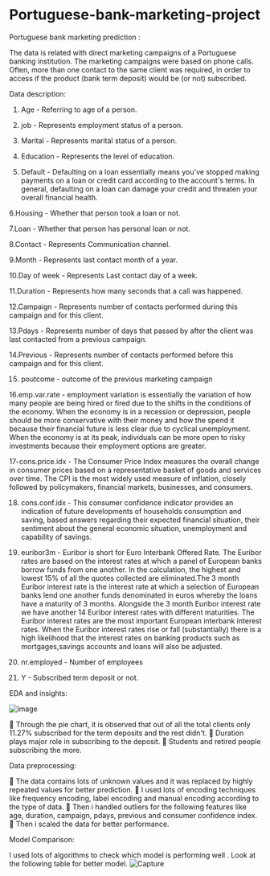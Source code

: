 # Portuguese-bank-marketing-project
Portuguese bank marketing prediction :

The data is related with direct marketing campaigns of a Portuguese banking  institution.  The marketing campaigns were based on phone calls. Often, more than one contact to the same client was required, in order to access if the product (bank term deposit) would be (or not) subscribed.


Data description:

1. Age            - Referring to age of a person.

2. job            - Represents employment status of a person.

3. Marital        - Represents marital status of a person.

4. Education      - Represents the level of education.

5. Default        - Defaulting on a loan essentially means you've stopped making payments on a loan or credit card according to the account's terms. In general, defaulting on a loan can damage your credit and threaten your overall financial health.

6.Housing         - Whether that person took a loan or not.

7.Loan            - Whether that person has personal loan or not.

8.Contact         - Represents Communication channel.

9.Month           - Represents last contact month of a year.

10.Day of week    - Represents Last contact day of a week.

11.Duration       - Represents how many seconds that a call was happened.

12.Campaign       - Represents number of contacts performed during this campaign and for this client.

13.Pdays          - Represents number of days that passed by after the client was last contacted from a previous campaign.

14.Previous       - Represents  number of contacts performed before this campaign and for this client.

15. poutcome      - outcome of the previous marketing campaign

16.emp.var.rate  - employment variation is essentially the variation of how many people are being hired or fired due to the shifts in the conditions of the economy. When the economy is in a recession or depression, people should be more conservative with their money and how the spend it because their financial future is less clear due to cyclical unemployment. When the economy is at its peak, individuals can be more open to risky investments because their employment options are greater.

17-cons.price.idx - The Consumer Price Index measures the overall change in consumer prices based on a representative basket of goods and services over time. The CPI is the most widely used measure of inflation, closely followed by policymakers, financial markets, businesses, and consumers.

18. cons.conf.idx - This consumer confidence indicator provides an indication of future developments of households consumption and saving, based   answers regarding their expected financial situation, their sentiment about the general economic situation, unemployment and capability of savings.

19. euribor3m - Euribor is short for Euro Interbank Offered Rate. The Euribor rates are based on the interest rates at which a panel of European banks borrow funds from one another. In the calculation, the highest and lowest 15% of all the quotes collected are eliminated.The 3 month Euribor interest rate is the interest rate at which a selection of European banks lend one another funds denominated in euros whereby the loans have a maturity of 3 months. Alongside the 3 month Euribor interest rate we have another 14 Euribor interest rates with different maturities. The Euribor interest rates are the most important European interbank interest rates. When the Euribor interest rates rise or fall (substantially) there is a high likelihood that the interest rates on banking products such as mortgages,savings accounts and loans will also be adjusted.

20. nr.employed    - Number of employees

21. Y              - Subscribed term deposit or not.


EDA and insights:

![image](https://user-images.githubusercontent.com/103163052/189482478-79fc2d8b-f931-44db-ac2e-172b229c7f6a.png)

	Through the pie chart, it is observed that out of all the total clients only 11.27% subscribed for the term deposits and the rest didn't.
	Duration plays major role in subscribing to the deposit.
	Students and retired people subscribing the more.


Data preprocessing:

	The data contains lots of unknown values and it was replaced by highly repeated values for better prediction.
	I used lots of encoding techniques like frequency encoding, label encoding and manual encoding according to the type of data.
	Then i handled outliers for the following features like age, duration, campaign, pdays, previous and consumer confidence index.
	Then i scaled the data for better performance.


Model Comparison:


I used lots of algorithms to check which model is performing well . Look at the following table for better model.
![Capture](https://user-images.githubusercontent.com/103163052/189482684-cbf74103-4c92-435c-83fc-6eca25ab2381.PNG)
